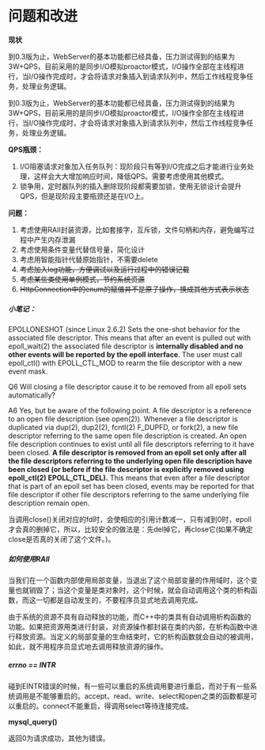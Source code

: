 # 问题和改进

**现状**

​		到0.3版为止，WebServer的基本功能都已经具备，压力测试得到的结果为3W+QPS，目前采用的是同步I/O模拟proactor模式，I/O操作全部在主线程进行，当I/O操作完成时，才会将请求对象插入到请求队列中，然后工作线程竞争任务，处理业务逻辑。

​		到0.3版为止，WebServer的基本功能都已经具备，压力测试得到的结果为3W+QPS，目前采用的是同步I/O模拟proactor模式，I/O操作全部在主线程进行，当I/O操作完成时，才会将请求对象插入到请求队列中，然后工作线程竞争任务，处理业务逻辑。

**QPS瓶颈：**

1. I/O阻塞请求对象加入任务队列：现阶段只有等到I/O完成之后才能进行业务处理，这样会大大增加响应时间，降低QPS。需要考虑使用其他模式。
2. 锁争用，定时器队列的插入删除现阶段都需要加锁，使用无锁设计会提升QPS，但是现阶段主要瓶颈还是在I/O上。

**问题：**

1. 考虑使用RAII封装资源，比如套接字，互斥锁，文件句柄和内存，避免编写过程中产生内存泄漏
2. 考虑使用条件变量代替信号量，简化设计
3. 考虑用智能指针代替原始指针，不需要delete
4. ~~考虑加入log功能，方便调试以及运行过程中的错误记载~~
5. ~~考虑某些类使用单例模式，节约系统资源~~
6. ~~HttpConnection中的enum的赋值并不是原子操作，换成其他方式表示状态~~

##### 小笔记：

EPOLLONESHOT (since Linux 2.6.2)
           Sets the one-shot behavior for the associated file descriptor. This means that after an event is pulled out with epoll_wait(2) the associated file descriptor is **internally disabled and no other events will be reported by the epoll interface**.  The user must call epoll_ctl() with EPOLL_CTL_MOD to rearm the file descriptor with a new event mask.



Q6  Will closing a file descriptor cause it to be removed from all epoll sets automatically?

A6  Yes, but be aware of the following point.  A file descriptor is a reference to an open file description (see open(2)).  Whenever a file descriptor is duplicated via dup(2), dup2(2), fcntl(2) F_DUPFD, or fork(2), a new file descriptor referring to the same open file description is created.  An open file description continues to exist until all file descriptors referring to it have been closed.  **A file descriptor is removed from an epoll set only after all the file descriptors referring to the underlying open file description have been closed (or before if the file descriptor is explicitly removed using epoll_ctl(2) EPOLL_CTL_DEL).** This means that even after a file descriptor that is part of an epoll set has been closed, events may be reported for that file descriptor if other file descriptors referring to the same underlying file description remain open.

当调用close()关闭对应的fd时，会使相应的引用计数减一，只有减到0时，epoll才会真的删掉它，所以，比较安全的做法是：先del掉它，再close它(如果不确定close是否真的关闭了这个文件。)。



##### 如何使用RAII

当我们在一个函数内部使用局部变量，当退出了这个局部变量的作用域时，这个变量也就销毁了；当这个变量是类对象时，这个时候，就会自动调用这个类的析构函数，而这一切都是自动发生的，不要程序员显式地去调用完成。

由于系统的资源不具有自动释放的功能，而C++中的类具有自动调用析构函数的功能。如果把资源用类进行封装，对资源操作都封装在类的内部，在析构函数中进行释放资源。当定义的局部变量的生命结束时，它的析构函数就会自动的被调用，如此，就不用程序员显式地去调用释放资源的操作。



##### errno == INTR

碰到EINTR错误的时候，有一些可以重启的系统调用要进行重启，而对于有一些系统调用是不能够重启的。accept、read、write、select和open之类的函数都是可以重启的。connect不能重启，得调用select等待连接完成。



**mysql_query()**

返回0为请求成功，其他为错误。